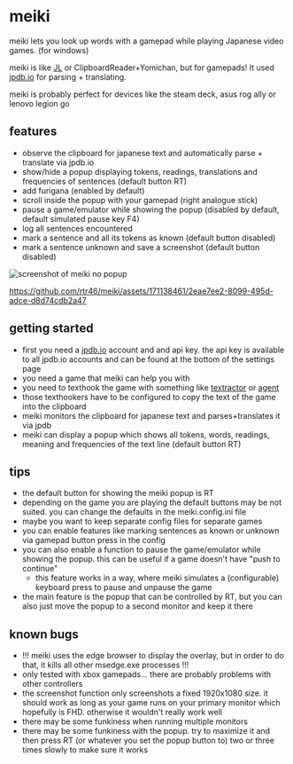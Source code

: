 # meiki
meiki lets you look up words with a gamepad while playing Japanese video games. (for windows)

meiki is like [JL](https://github.com/rampaa/JL) or ClipboardReader+Yomichan, but for gamepads! It used [jpdb.io](jpdb.io) for parsing + translating.

meiki is probably perfect for devices like the steam deck, asus rog ally or lenovo legion go

## features
- observe the clipboard for japanese text and automatically parse + translate via jpdb.io
- show/hide a popup displaying tokens, readings, translations and frequencies of sentences (default button RT)
- add furigana (enabled by default)
- scroll inside the popup with your gamepad (right analogue stick)
- pause a game/emulator while showing the popup (disabled by default, default simulated pause key F4)
- log all sentences encountered
- mark a sentence and all its tokens as known (default button disabled)
- mark a sentence unknown and save a screenshot (default button disabled)

![screenshot of meiki no popup](https://github.com/rtr46/meiki/assets/171138461/f5eace9d-262a-41ce-ba79-90cfdaed3a4e)



https://github.com/rtr46/meiki/assets/171138461/2eae7ee2-8099-495d-adce-d8d74cdb2a47




## getting started
- first you need a [jpdb.io](https://www.jpdb.io) account and and api key. the api key is available to all jpdb.io accounts and can be found at the bottom of the settings page
- you need a game that meiki can help you with
- you need to texthook the game with something like [textractor](https://github.com/Artikash/Textractor) or [agent](https://github.com/0xDC00/agent/releases)
- those texthookers have to be configured to copy the text of the game into the clipboard
- meiki monitors the clipboard for japanese text and parses+translates it via jpdb
- meiki can display a popup which shows all tokens, words, readings, meaning and frequencies of the text line (default button RT)

## tips
- the default button for showing the meiki popup is RT
- depending on the game you are playing the default buttons may be not suited. you can change the defaults in the meiki.config.ini file
- maybe you want to keep separate config files for separate games
- you can enable features like marking sentences as known or unknown via gamepad button press in the config
- you can also enable a function to pause the game/emulator while showing the popup. this can be useful if a game doesn't have "push to continue"
  - this feature works in a way, where meiki simulates a (configurable) keyboard press to pause and unpause the game
- the main feature is the popup that can be controlled by RT, but you can also just move the popup to a second monitor and keep it there

## known bugs
- !!! meiki uses the edge browser to display the overlay, but in order to do that, it kills all other msedge.exe processes !!!
- only tested with xbox gamepads... there are probably problems with other controllers
- the screenshot function only screenshots a fixed 1920x1080 size. it should work as long as your game runs on your primary monitor which hopefully is FHD. otherwise it wouldn't really work well
- there may be some funkiness when running multiple monitors
- there may be some funkiness with the popup. try to maximize it and then press RT (or whatever you set the popup button to) two or three times slowly to make sure it works
